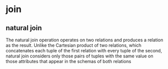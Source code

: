 # join

## natural join

The natural join operation operates on two relations and produces a relation as the result. Unlike the Cartesian product of two relations, which concatenates each tuple of
the first relation with every tuple of the second, natural join considers only those pairs of tuples with the same value on those attributes that appear in the schemas of both
relations
